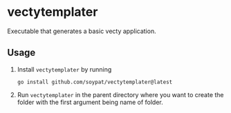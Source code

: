 # vectytemplater
Executable that generates a basic vecty application.

## Usage
1. Install `vectytemplater` by running

    ```shell
    go install github.com/soypat/vectytemplater@latest
    ```

2. Run `vectytemplater` in the parent directory where you want to create the folder with the first argument being name of folder.
